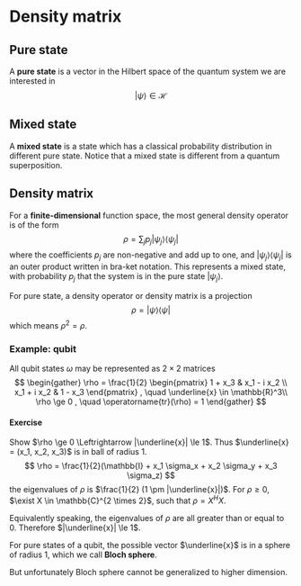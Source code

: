 # Density matrix

## Pure state

A **pure state** is a vector in the Hilbert space of the quantum system we are interested in
$$
| \psi \rangle \in \mathscr{H}
$$

## Mixed state

A **mixed state** is a state which has a classical probability distribution in different pure state. Notice that a mixed state is different from a quantum superposition. 

## Density matrix

For a **finite-dimensional** function space, the most general density operator is of the form
$$
\rho = \sum_j p_j | \psi_j \rangle \langle \psi_j |
$$
where the coefficients $p_j$ are non-negative and add up to one, and $| \psi_j \rangle \langle \psi_j |$ is an outer product written in bra-ket notation. This represents a mixed state, with probability $p_j$ that the system is in the pure state $| \psi_j \rangle$. 

For pure state, a density operator or density matrix is a projection
$$
\rho = |\psi \rangle \langle \psi |
$$
which means $\rho^2 = \rho$.

### Example: qubit

All qubit states $\omega$ may be represented as $2 \times 2$ matrices
$$
\begin{gather}
\rho = \frac{1}{2}
\begin{pmatrix}
1 + x_3 & x_1 - i x_2 \\
x_1 + i x_2 & 1 - x_3
\end{pmatrix} , \quad \underline{x} \in \mathbb{R}^3\\
\rho \ge 0 , \quad \operatorname{tr}(\rho) = 1
\end{gather}
$$

#### Exercise 

Show $\rho \ge 0 \Leftrightarrow |\underline{x}| \le 1$. Thus $\underline{x} = (x_1, x_2, x_3)$ is in ball of radius 1.
$$
\rho = \frac{1}{2}(\mathbb{I} + x_1 \sigma_x + x_2 \sigma_y + x_3 \sigma_z)
$$
the eigenvalues of $\rho$ is $\frac{1}{2} (1 \pm |\underline{x}|)$. For $\rho \ge 0$, $\exist X \in \mathbb{C}^{2 \times 2}$, such that $\rho = X^H X$.

Equivalently speaking, the eigenvalues of $\rho$ are all greater than or equal to 0. Therefore $|\underline{x}| \le 1$. 

For pure states of a qubit, the possible vector $\underline{x}$ is in a sphere of radius 1, which we call **Bloch sphere**.

But unfortunately Bloch sphere cannot be generalized to higher dimension.

